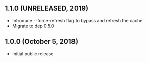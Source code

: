 ## 1.1.0 (UNRELEASED, 2019)

* Introduce --force-refresh flag to bypass and refresh the cache
* Migrate to dep 0.5.0

## 1.0.0 (October 5, 2018)

* Initial public release
